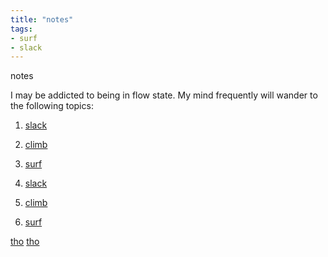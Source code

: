 ```yaml
---
title: "notes"
tags:
- surf
- slack
---
```

notes

I may be addicted to being in flow state.  My mind frequently will wander to the following topics:

1. [slack](slack/index.md)
1. [climb](climb/index.md)
1. [surf](surf/index.md)

1. [slack](slack)
1. [climb](climb)
1. [surf](surf/)

[tho](thoughts)
[tho](thoughts/wandering.md)